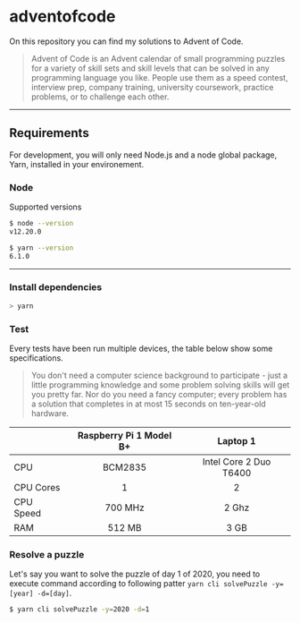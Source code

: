 # adventofcode

On this repository you can find my solutions to Advent of Code.
> Advent of Code is an Advent calendar of small programming puzzles for a variety of skill sets and skill levels that can be solved in any programming language you like. People use them as a speed contest, interview prep, company training, university coursework, practice problems, or to challenge each other.

---
## Requirements

For development, you will only need Node.js and a node global package, Yarn, installed in your environement.

### Node

Supported versions

```sh
$ node --version
v12.20.0

$ yarn --version
6.1.0
```

---

### Install dependencies

```sh
> yarn
```

### Test

Every tests have been run multiple devices, the table below show some specifications.
> You don't need a computer science background to participate - just a little programming knowledge and some problem solving skills will get you pretty far. Nor do you need a fancy computer; every problem has a solution that completes in at most 15 seconds on ten-year-old hardware.

|           | Raspberry Pi 1 Model B+ |         Laptop 1         |
|-----------|:-----------------------:|:------------------------:|
| CPU       |         BCM2835         |  Intel Core 2 Duo T6400  |
| CPU Cores |            1            |            2             |
| CPU Speed |         700 MHz         |           2 Ghz          |
| RAM       |          512 MB         |           3 GB           |

### Resolve a puzzle

Let's say you want to solve the puzzle of day 1 of 2020, you need to execute command according to following patter `yarn cli solvePuzzle -y=[year] -d=[day]`.

```sh
$ yarn cli solvePuzzle -y=2020 -d=1
```

